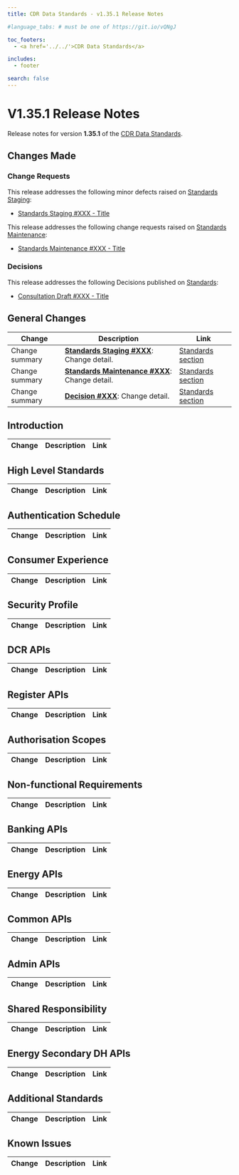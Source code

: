 ```yaml
---
title: CDR Data Standards - v1.35.1 Release Notes

#language_tabs: # must be one of https://git.io/vQNgJ

toc_footers:
  - <a href='../../'>CDR Data Standards</a>

includes:
  - footer

search: false
---
```


# V1.35.1 Release Notes
Release notes for version **1.35.1** of the [CDR Data Standards](../../).

## Changes Made
### Change Requests

This release addresses the following minor defects raised on [Standards Staging](https://github.com/ConsumerDataStandardsAustralia/standards-staging/issues):

- [Standards Staging #XXX - Title](https://github.com/ConsumerDataStandardsAustralia/standards-staging/issues/XXX)

This release addresses the following change requests raised on [Standards Maintenance](https://github.com/ConsumerDataStandardsAustralia/standards-maintenance/issues):

- [Standards Maintenance #XXX - Title](https://github.com/ConsumerDataStandardsAustralia/standards-maintenance/issues/XXX)


### Decisions
This release addresses the following Decisions published on [Standards](https://github.com/ConsumerDataStandardsAustralia/standards/issues):

- [Consultation Draft #XXX - Title](https://github.com/ConsumerDataStandardsAustralia/standards/issues/XXX)


## General Changes
|Change|Description|Link|
|------|-----------|----|
| Change summary | [**Standards Staging #XXX**](https://github.com/ConsumerDataStandardsAustralia/standards-staging/issues/XXX): Change detail. | [Standards section](../../#section)
| Change summary | [**Standards Maintenance #XXX**](https://github.com/ConsumerDataStandardsAustralia/standards-maintenance/issues/XXX): Change detail. | [Standards section](../../#section)
| Change summary | [**Decision #XXX**](https://github.com/ConsumerDataStandardsAustralia/standards/issues/XXX): Change detail. | [Standards section](../../#section)


## Introduction
|Change|Description|Link|
|------|-----------|----|


## High Level Standards
|Change|Description|Link|
|------|-----------|----|


## Authentication Schedule
|Change|Description|Link|
|------|-----------|----|


## Consumer Experience
|Change|Description|Link|
|------|-----------|----|


## Security Profile
|Change|Description|Link|
|------|-----------|----|


## DCR APIs
|Change|Description|Link|
|------|-----------|----|


## Register APIs
|Change|Description|Link|
|------|-----------|----|


## Authorisation Scopes
|Change|Description|Link|
|------|-----------|----|


## Non-functional Requirements
|Change|Description|Link|
|------|-----------|----|


## Banking APIs
|Change|Description|Link|
|------|-----------|----|


## Energy APIs
|Change|Description|Link|
|------|-----------|----|


## Common APIs
|Change|Description|Link|
|------|-----------|----|


## Admin APIs
|Change|Description|Link|
|------|-----------|----|


## Shared Responsibility
|Change|Description|Link|
|------|-----------|----|


## Energy Secondary DH APIs
|Change|Description|Link|
|------|-----------|----|


## Additional Standards
|Change|Description|Link|
|------|-----------|----|


## Known Issues
|Change|Description|Link|
|------|-----------|----|

